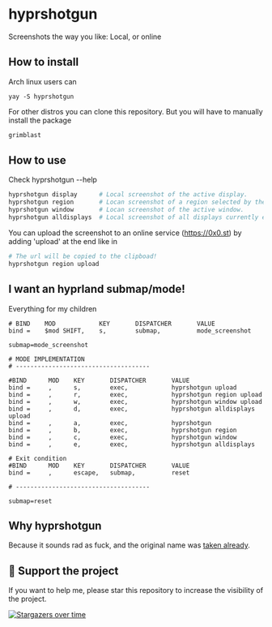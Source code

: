 # hyprshotgun
Screenshots the way you like: Local, or online

## How to install

Arch linux users can

    yay -S hyprshotgun

For other distros you can clone this repository. But you will have to manually install the package

``` sh
grimblast
```

## How to use
Check hyprshotgun --help
``` sh
hyprshotgun display      # Local screenshot of the active display.
hyprshotgun region       # Locan screenshot of a region selected by the user.
hyprshotgun window       # Locan screenshot of the active window.
hyprshotgun alldisplays  # Local screenshot of all displays currently enabled.
```
You can upload the screenshot to an online service (https://0x0.st) by adding 'upload' at the end like in

``` sh
# The url will be copied to the clipboad!
hyprshotgun region upload
```

## I want an hyprland submap/mode!

Everything for my children
```
# BIND    MOD            KEY       DISPATCHER       VALUE
bind =    $mod SHIFT,    s,        submap,          mode_screenshot
```

```
submap=mode_screenshot

# MODE IMPLEMENTATION
# -------------------------------------

#BIND      MOD    KEY       DISPATCHER       VALUE
bind =     ,      s,        exec,            hyprshotgun upload
bind =     ,      r,        exec,            hyprshotgun region upload
bind =     ,      w,        exec,            hyprshotgun window upload
bind =     ,      d,        exec,            hyprshotgun alldisplays upload
bind =     ,      a,        exec,            hyprshotgun
bind =     ,      b,        exec,            hyprshotgun region
bind =     ,      c,        exec,            hyprshotgun window 
bind =     ,      e,        exec,            hyprshotgun alldisplays

# Exit condition
#BIND      MOD    KEY       DISPATCHER       VALUE
bind =     ,      escape,   submap,          reset 

# -------------------------------------

submap=reset
```

## Why hyprshotgun
Because it sounds rad as fuck, and the original name was [taken already](https://github.com/Gustash/Hyprshot).

## 🌟 Support the project
If you want to help me, please star this repository to increase the visibility of the project.

[![Stargazers over time](https://starchart.cc/Zeioth/hyprshotgun.nvim.svg)](https://starchart.cc/Zeioth/hyprshotgun.nvim)
